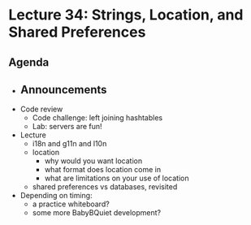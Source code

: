 # Lecture 34: Strings, Location, and Shared Preferences
## Agenda
- Announcements
    -
- Code review
    - Code challenge: left joining hashtables
    - Lab: servers are fun!
- Lecture
    - i18n and g11n and l10n
    - location
        - why would you want location
        - what format does location come in
        - what are limitations on your use of location
    - shared preferences vs databases, revisited
- Depending on timing:
    - a practice whiteboard?
    - some more BabyBQuiet development?
